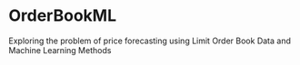 # OrderBookML
Exploring the problem of price forecasting using Limit Order Book Data and Machine Learning Methods
